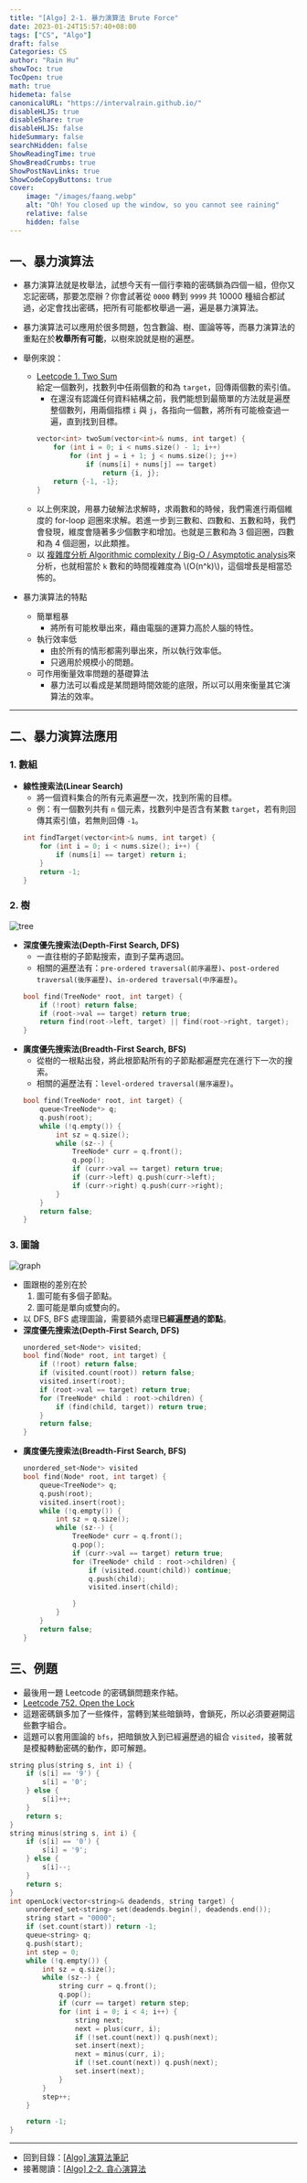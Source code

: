 ```yaml
---
title: "[Algo] 2-1. 暴力演算法 Brute Force"
date: 2023-01-24T15:57:40+08:00
tags: ["CS", "Algo"]
draft: false
Categories: CS
author: "Rain Hu"
showToc: true
TocOpen: true
math: true
hidemeta: false
canonicalURL: "https://intervalrain.github.io/"
disableHLJS: true
disableShare: true
disableHLJS: false
hideSummary: false
searchHidden: false
ShowReadingTime: true
ShowBreadCrumbs: true
ShowPostNavLinks: true
ShowCodeCopyButtons: true
cover:
    image: "/images/faang.webp"
    alt: "Oh! You closed up the window, so you cannot see raining"
    relative: false
    hidden: false
---
```

## 一、暴力演算法
+ 暴力演算法就是枚舉法，試想今天有一個行李箱的密碼鎖為四個一組，但你又忘記密碼，那要怎麼辦？你會試著從 `0000` 轉到 `9999` 共 10000 種組合都試過，必定會找出密碼，把所有可能都枚舉過一遍，遍是暴力演算法。
+ 暴力演算法可以應用於很多問題，包含數論、樹、圖論等等，而暴力演算法的重點在於**枚舉所有可能**，以樹來說就是樹的遍歷。
+ 舉例來說：
    + [Leetcode 1. Two Sum](https://leetcode.com/problems/two-sum/)  
    給定一個數列，找數列中任兩個數的和為 `target`，回傳兩個數的索引值。
        + 在還沒有認識任何資料結構之前，我們能想到最簡單的方法就是遍歷整個數列，用兩個指標 `i` 與 `j`，各指向一個數，將所有可能檢查過一遍，直到找到目標。
        ```C++
        vector<int> twoSum(vector<int>& nums, int target) {
            for (int i = 0; i < nums.size() - 1; i++)
                for (int j = i + 1; j < nums.size(); j++)
                    if (nums[i] + nums[j] == target)
                        return {i, j};
            return {-1, -1};
        }
        ```
    + 以上例來說，用暴力破解法求解時，求兩數和的時候，我們需進行兩個維度的 for-loop 迴圈來求解。若進一步到三數和、四數和、五數和時，我們會發現，維度會隨著多少個數字和增加。也就是三數和為 3 個迴圈，四數和為 4 個迴圈，以此類推。
    + 以 [複雜度分析 Algorithmic complexity / Big-O / Asymptotic analysis](/posts/cs/algo/bigo)來分析，也就相當於 `k` 數和的時間複雜度為 \\(O(n^k)\\)，這個增長是相當恐怖的。

+ 暴力演算法的特點
    + 簡單粗暴
        + 將所有可能枚舉出來，藉由電腦的運算力高於人腦的特性。
    + 執行效率低
        + 由於所有的情形都需列舉出來，所以執行效率低。
        + 只適用於規模小的問題。
    + 可作用衡量效率問題的基礎算法
        + 暴力法可以看成是某問題時間效能的底限，所以可以用來衡量其它演算法的效率。
---
## 二、暴力演算法應用
### 1. 數組
+ **線性搜索法(Linear Search)**
    + 將一個資料集合的所有元素遍歷一次，找到所需的目標。
    + 例：有一個數列共有 `n` 個元素，找數列中是否含有某數 `target`，若有則回傳其索引值，若無則回傳 `-1`。
    ```C++
    int findTarget(vector<int>& nums, int target) {
        for (int i = 0; i < nums.size(); i++) {
            if (nums[i] == target) return i;
        }
        return -1;
    }
    ```
### 2. 樹
![tree](https://res.cloudinary.com/practicaldev/image/fetch/s---f65OlYQ--/c_imagga_scale,f_auto,fl_progressive,h_420,q_auto,w_1000/https://dev-to-uploads.s3.amazonaws.com/i/e2ru41fjhqs4ombbcedf.png)
+ **深度優先搜索法(Depth-First Search, DFS)**
    + 一直往樹的子節點搜索，直到子葉再退回。
    + 相關的遍歷法有：`pre-ordered traversal(前序遍歷)`、`post-ordered traversal(後序遍歷)`、`in-ordered traversal(中序遍歷)`。
    ```C++
    bool find(TreeNode* root, int target) {
        if (!root) return false;
        if (root->val == target) return true;
        return find(root->left, target) || find(root->right, target);
    }
    ```
+ **廣度優先搜索法(Breadth-First Search, BFS)**
    + 從樹的一根點出發，將此根節點所有的子節點都遍歷完在進行下一次的搜索。
    + 相關的遍歷法有：`level-ordered traversal(層序遍歷)`。
    ```C++
    bool find(TreeNode* root, int target) {
        queue<TreeNode*> q;
        q.push(root);
        while (!q.empty()) {
            int sz = q.size();
            while (sz--) {
                TreeNode* curr = q.front();
                q.pop();
                if (curr->val == target) return true;
                if (curr->left) q.push(curr->left);
                if (curr->right) q.push(curr->right);
            }
        }
        return false;
    }
    ```
### 3. 圖論
![graph](https://www.researchgate.net/profile/Sandeep_Udmale/publication/326749335/figure/download/fig1/AS:952639084838913@1604138265339/a-Breadth-first-search-b-Depth-first-search.png)
+ 圖跟樹的差別在於
    1. 圖可能有多個子節點。
    2. 圖可能是單向或雙向的。
+ 以 DFS, BFS 處理圖論，需要額外處理**已經遍歷過的節點**。
+ **深度優先搜索法(Depth-First Search, DFS)**
    ```C++
    unordered_set<Node*> visited;
    bool find(Node* root, int target) {
        if (!root) return false;
        if (visited.count(root)) return false;
        visited.insert(root);
        if (root->val == target) return true;
        for (TreeNode* child : root->children) {
            if (find(child, target)) return true;
        }
        return false;
    }
    ```
+ **廣度優先搜索法(Breadth-First Search, BFS)**
    ```C++
    unordered_set<Node*> visited
    bool find(Node* root, int target) {
        queue<TreeNode*> q;
        q.push(root);
        visited.insert(root);
        while (!q.empty()) {
            int sz = q.size();
            while (sz--) {
                TreeNode* curr = q.front();
                q.pop();
                if (curr->val == target) return true;
                for (TreeNode* child : root->children) {
                    if (visited.count(child)) continue;
                    q.push(child);
                    visited.insert(child);

                }
            }
        }
        return false;
    }
    ```
## 三、例題
+ 最後用一題 Leetcode 的密碼鎖問題來作結。
+ [Leetcode 752. Open the Lock](https://leetcode.com/problems/open-the-lock/)  
+ 這題密碼鎖多加了一些條件，當轉到某些暗鎖時，會鎖死，所以必須要避開這些數字組合。
+ 這題可以套用圖論的 `bfs`，把暗鎖放入到已經遍歷過的組合 `visited`，接著就是模擬轉動密碼的動作，即可解題。
```C++
string plus(string s, int i) {
    if (s[i] == '9') {
        s[i] = '0';
    } else {
        s[i]++;
    }
    return s;
}
string minus(string s, int i) {
    if (s[i] == '0') {
        s[i] = '9';
    } else {
        s[i]--;
    }
    return s;
}
int openLock(vector<string>& deadends, string target) {
    unordered_set<string> set(deadends.begin(), deadends.end());
    string start = "0000";
    if (set.count(start)) return -1;
    queue<string> q;
    q.push(start);
    int step = 0;
    while (!q.empty()) {
        int sz = q.size();
        while (sz--) {
            string curr = q.front();
            q.pop();
            if (curr == target) return step;
            for (int i = 0; i < 4; i++) {
                string next;
                next = plus(curr, i);
                if (!set.count(next)) q.push(next);
                set.insert(next);
                next = minus(curr, i);
                if (!set.count(next)) q.push(next);
                set.insert(next);
            }   
        }
        step++;
    }

    return -1;
}
```
---
+ 回到目錄：[[Algo] 演算法筆記](/posts/cs/algo)  
+ 接著閱讀：[[Algo] 2-2. 貪心演算法](/posts/cs/algo/greedy)